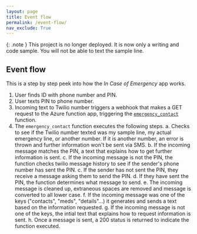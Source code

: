 ```yaml
---
layout: page
title: Event flow
permalink: /event-flow/
nav_exclude: True
---
```


{: .note }
This project is no longer deployed. It is now only a writing and code sample. You will not be able to text the sample line. 

## Event flow

This is a step by step peek into how the _In Case of Emergency_ app works. 

1. User finds ID with phone number and PIN. 
2. User texts PIN to phone number. 
3. Incoming text to Twilio number triggers a webhook that makes a GET request to the Azure function app, triggering the [`emergency_contact`](https://github.com/hayleycd/in_case_of_emergency/blob/master/emergency_contact/__init__.py) function. 
4. The `emergency_contact` function executes the following steps. 
    a. Checks to see if the Twilio number texted was my sample line, my actual emergency line, or another number. If it is another number, an error is thrown and further information won't be sent via SMS. 
    b. If the incoming message matches the PIN, a text that explains how to get further information is sent. 
    c. If the incoming message is not the PIN, the function checks twilio message history to see if the sender's phone number has sent the PIN.
    c. If the sender has not sent the PIN, they receive a message asking them to send the PIN. 
    d. If they have sent the PIN, the function determines what message to send. 
    e. The incoming message is cleaned up, extraneous spaces are removed and message is converted to all lower case. 
    f. If the incoming message was one of the keys ("contacts", "meds", "details"...) it generates and sends a text based on the information requested. 
    g. If the incoming message is not one of the keys, the intial text that explains how to request information is sent. 
    h. Once a message is sent, a 200 status is returned to indicate the function executed. 
